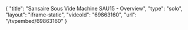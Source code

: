 {
    "title": "Sansaire Sous Vide Machine SAU15 - Overview",
    "type": "solo",
    "layout": "iframe-static",
    "videoId": "69863160",
    "url": "\/tvpembed\/69863160"
}